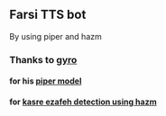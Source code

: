 ## Farsi TTS bot

By using piper and hazm

### Thanks to [gyro](https://github.com/gyroing)
#### for his [piper model](https://huggingface.co/gyroing/Persian-Piper-Model-gyro)
#### for [kasre ezafeh detection using hazm](https://github.com/gyroing/Ezafeh-detection-with-HAZM)
